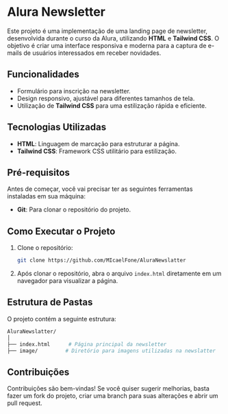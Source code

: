 
# Alura Newsletter

Este projeto é uma implementação de uma landing page de newsletter, desenvolvida durante o curso da Alura, utilizando **HTML** e **Tailwind CSS**. O objetivo é criar uma interface responsiva e moderna para a captura de e-mails de usuários interessados em receber novidades.

## Funcionalidades

- Formulário para inscrição na newsletter.
- Design responsivo, ajustável para diferentes tamanhos de tela.
- Utilização de **Tailwind CSS** para uma estilização rápida e eficiente.

## Tecnologias Utilizadas

- **HTML**: Linguagem de marcação para estruturar a página.
- **Tailwind CSS**: Framework CSS utilitário para estilização.

## Pré-requisitos

Antes de começar, você vai precisar ter as seguintes ferramentas instaladas em sua máquina:

- **Git**: Para clonar o repositório do projeto.

## Como Executar o Projeto

1. Clone o repositório:

   ```bash
   git clone https://github.com/MIcaelFone/AluraNewslatter
   ```

2. Após clonar o repositório, abra o arquivo `index.html` diretamente em um navegador para visualizar a página.

## Estrutura de Pastas

O projeto contém a seguinte estrutura:

```bash
AluraNewslatter/
│
├── index.html      # Página principal da newsletter
├── image/         # Diretório para imagens utilizadas na newslatter

```

## Contribuições

Contribuições são bem-vindas! Se você quiser sugerir melhorias, basta fazer um fork do projeto, criar uma branch para suas alterações e abrir um pull request.


